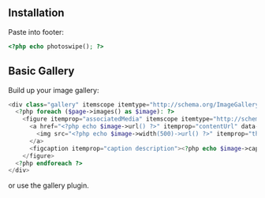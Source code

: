 
## Installation

Paste into footer:

~~~php
<?php echo photoswipe(); ?>
~~~

## Basic Gallery

Build up your image gallery:

~~~php
<div class="gallery" itemscope itemtype="http://schema.org/ImageGallery">
  <?php foreach ($page->images() as $image): ?>
    <figure itemprop="associatedMedia" itemscope itemtype="http://schema.org/ImageObject">
      <a href="<?php echo $image->url() ?>" itemprop="contentUrl" data-size="<?php echo $image->width() . 'x' . $image->height() ?>">
        <img src="<?php echo $image->width(500)->url() ?>" itemprop="thumbnail" alt="<?php echo $image->caption() ?>">
      </a>
      <figcaption itemprop="caption description"><?php echo $image->caption() ?></figcaption>
    </figure>
  <?php endforeach ?>
</div>
~~~

or use the gallery plugin.